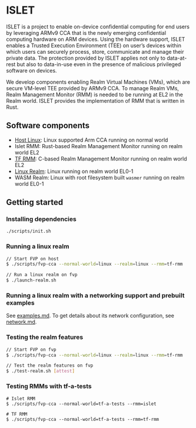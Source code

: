 # ISLET
ISLET is a project to enable on-device confidential computing
for end users by leveraging ARMv9 CCA that is
the newly emerging confidential computing hardware on ARM devices.
Using the hardware support, ISLET enables a Trusted Execution Environment (TEE)
on user’s devices within which users can securely process, store, communicate
and manage their private data. The protection provided by
ISLET applies not only to data-at-rest but also to data-in-use
even in the presence of malicious privileged software on devices.

We develop components enabling Realm Virtual Machines (VMs),
which are secure VM-level TEE provided by ARMv9 CCA.
To manage Realm VMs, Realm Management Monitor (RMM)
is needed to be running at EL2 in the Realm world.
ISLET provides the implementation of RMM that is written in Rust. 

## Software components
- [Host Linux](https://gitlab.arm.com/linux-arm/linux-cca): Linux supported Arm CCA running on normal world
- Islet RMM: Rust-based Realm Management Monitor running on realm world EL2
- [TF RMM](https://www.trustedfirmware.org/projects/tf-rmm/): C-based Realm Management Monitor running on realm world EL2
- [Linux Realm](https://gitlab.arm.com/linux-arm/linux-cca): Linux running on realm world EL0-1
- WASM Realm: Linux with root filesystem built `wasmer` running on realm world EL0-1

## Getting started 
### Installing dependencies
```bash
./scripts/init.sh
```

### Running a linux realm
```bash
// Start FVP on host
$ ./scripts/fvp-cca --normal-world=linux --realm=linux --rmm=tf-rmm

// Run a linux realm on fvp
$ ./launch-realm.sh
```

### Running a linux realm with a networking support and prebuilt examples
See [examples.md](./docs/examples.md). To get details about its network configuration, see [network.md](./docs/network.md).

### Testing the realm features
```bash
// Start FVP on fvp
$ ./scripts/fvp-cca --normal-world=linux --realm=linux --rmm=tf-rmm

// Test the realm features on fvp
$ ./test-realm.sh [attest]
```

### Testing RMMs with tf-a-tests
```
# Islet RMM
$ ./scripts/fvp-cca --normal-world=tf-a-tests --rmm=islet

# TF RMM
$ ./scripts/fvp-cca --normal-world=tf-a-tests --rmm=tf-rmm
```

